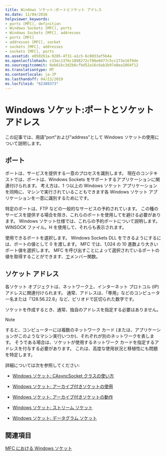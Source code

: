 ```yaml
---
title: Windows ソケット:ポートとソケット アドレス
ms.date: 11/04/2016
helpviewer_keywords:
- ports [MFC], definition
- Windows Sockets [MFC], ports
- Windows Sockets [MFC], addresses
- ports [MFC]
- addresses [MFC], socket
- sockets [MFC], addresses
- sockets [MFC], ports
ms.assetid: e050261a-9285-4f31-a1c5-6c8033af5b4a
ms.openlocfilehash: c33ec1376c1898272cf80e8d77c5cc273e16f9de
ms.sourcegitcommit: 0ab61bc3d2b6cfbd52a16c6ab2b97a8ea1864f12
ms.translationtype: MT
ms.contentlocale: ja-JP
ms.lasthandoff: 04/23/2019
ms.locfileid: "62389373"
---
```

# <a name="windows-sockets-ports-and-socket-addresses"></a>Windows ソケット:ポートとソケット アドレス

この記事では、用語"port"および"address"として Windows ソケットの使用について説明します。

##  <a name="_core_port"></a> ポート

ポートは、サービスを提供する一意のプロセスを識別します。 現在のコンテキストでは、ポートは、Windows Sockets をサポートするアプリケーションに関連付けられます。 考え方は、1 つ以上の Windows ソケット アプリケーションを同時に、マシンで実行されていることもできます各 Windows ソケット アプリケーションを一意に識別するためにです。

特定のポートは、FTP などの一般的なサービスの予約されています。 この種のサービスを提供する場合を除き、これらのポートを使用してを避ける必要があります。 Windows ソケット仕様では、これらの予約ポートについて説明します。 WINSOCK ファイル。H を使用して、それらも表示されます。

使用できるポートを選択します。 Windows Sockets DLL をできるようにするには、ポートの値として 0 を渡します。 MFC では、1,024 の 10 進数より大きいポート値を選択します。 MFC を呼び出すことによって選択されているポートの値を取得することができます、[で](../mfc/reference/casyncsocket-class.md#getsockname)メンバー関数。

##  <a name="_core_socket_address"></a> ソケット アドレス

各ソケット オブジェクトは、ネットワーク上、インターネット プロトコル (IP) アドレスに関連付けられます。 通常、アドレスは、「専用」などのコンピューター名または「128.56.22.8」など、ピリオドで区切られた数字です。

ソケットを作成するとき、通常、独自のアドレスを指定する必要はありません。

> [!NOTE]
>  すると、コンピューターには複数のネットワーク カード (または、アプリケーションがこのようなマシン実行いつか)、それぞれが別のネットワークを表します。 そうである場合は、ソケットが使用するネットワーク カードを指定するアドレスを付与する必要があります。 これは、高度な使用状況と移植性にも問題を特定します。

詳細については次を参照してください:

- [Windows ソケット: CAsyncSocket クラスの使い方](../mfc/windows-sockets-using-class-casyncsocket.md)

- [Windows ソケット: アーカイブ付きソケットの使用](../mfc/windows-sockets-using-sockets-with-archives.md)

- [Windows ソケット: アーカイブ付きソケットの動作](../mfc/windows-sockets-how-sockets-with-archives-work.md)

- [Windows ソケット: ストリーム ソケット](../mfc/windows-sockets-stream-sockets.md)

- [Windows ソケット: データグラム ソケット](../mfc/windows-sockets-datagram-sockets.md)

## <a name="see-also"></a>関連項目

[MFC における Windows ソケット](../mfc/windows-sockets-in-mfc.md)
